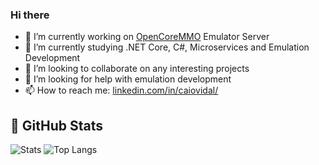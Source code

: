 ### Hi there

- 🔭 I’m currently working on [OpenCoreMMO](https://github.com/caioavidal/OpenCoreMMO) Emulator Server
- 🌱 I’m currently studying .NET Core, C#, Microservices and Emulation Development
- 👯 I’m looking to collaborate on any interesting projects
- 🤔 I’m looking for help with emulation development
- 📫 How to reach me: [linkedin.com/in/caiovidal/](https://www.linkedin.com/in/caiovidal/)

## 🚧  GitHub Stats
![Stats](https://github-readme-stats.vercel.app/api?username=caioavidal&show_icons=true&include_all_commits)
![Top Langs](https://github-readme-stats.vercel.app/api/top-langs/?username=caioavidal&layout=compact)
